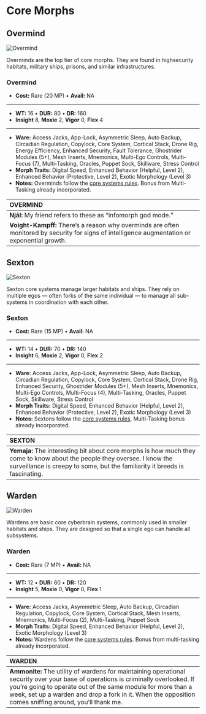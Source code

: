 # Core Morphs

<!-- CLEANED div class=morph-images -->

<!--sort-->

## Overmind

![Overmind](PNG/overmind.png)

Overminds are the top tier of core morphs. They are found in highsecurity habitats, military ships, prisons, and similar infrastructures.

<!-- CLEANED blockquote class="indent stat-list" -->

### Overmind

- **Cost:** Rare (20&nbsp;MP) • **Avail:** NA

---

- **WT:** 16 • **DUR:** 80 • **DR:** 160
- **Insight** 8, **Moxie** 2, **Vigor** 0, **Flex** 4

---

- **Ware:** Access Jacks, App-Lock, Asymmetric Sleep, Auto Backup, Circadian Regulation, Copylock, Core System, Cortical Stack, Drone Rig, Energy Efficiency, Enhanced Security, Fault Tolerance, Ghostrider Modules (5+), Mesh Inserts, Mnemonics, Multi-Ego Controls, Multi-Focus (7), Multi-Tasking, Oracles, Puppet Sock, Skillware, Stress Control
- **Morph Traits:** Digital Speed, Enhanced Behavior (Helpful, Level 2), Enhanced Behavior (Protective, Level 2), Exotic Morphology (Level 3)
- **Notes:** Overminds follow the [core systems rules](../02/01-morph-types.md#core-morphs). Bonus from Multi-Tasking already incorporated.

<!-- CLEANED /blockquote -->

| **OVERMIND**                                                                                                                                    |
| :---------------------------------------------------------------------------------------------------------------------------------------------- |
| **Njál:** My friend refers to these as “infomorph god mode.”                                                                                    |
| **Voight-Kampff:** There’s a reason why overminds are often monitored by security for signs of intelligence augmentation or exponential growth. |

## Sexton

![Sexton](PNG/sexton.png)

Sexton core systems manage larger habitats and ships. They rely on multiple egos — often forks of the same individual — to manage all sub-systems in coordination with each other.

<!-- CLEANED blockquote class="indent stat-list" -->

### Sexton

- **Cost:** Rare (15&nbsp;MP) • **Avail:** NA

---

- **WT:** 14 • **DUR:** 70 • **DR:** 140
- **Insight** 6, **Moxie** 2, **Vigor** 0, **Flex** 2

---

- **Ware:** Access Jacks, App-Lock, Asymmetric Sleep, Auto Backup, Circadian Regulation, Copylock, Core System, Cortical Stack, Drone Rig, Enhanced Security, Ghostrider Modules (5+), Mesh Inserts, Mnemonics, Multi-Ego Controls, Multi-Focus (4), Multi-Tasking, Oracles, Puppet Sock, Skillware, Stress Control
- **Morph Traits:** Digital Speed, Enhanced Behavior (Helpful, Level 2), Enhanced Behavior (Protective, Level 2), Exotic Morphology (Level 3)
- **Notes:** Sextons follow the [core systems rules](../02/01-morph-types.md#core-morphs). Multi-Tasking bonus already incorporated.

<!-- CLEANED /blockquote -->

| **SEXTON**                                                                                                                                                                                              |
| :------------------------------------------------------------------------------------------------------------------------------------------------------------------------------------------------------ |
| **Yemaja:** The interesting bit about core morphs is how much they come to know about the people they oversee. I know the surveillance is creepy to some, but the familiarity it breeds is fascinating. |

## Warden

![Warden](PNG/warden.png)

Wardens are basic core cyberbrain systems, commonly used in smaller habitats and ships. They are designed so that a single ego can handle all subsystems.

<!-- CLEANED blockquote class="indent stat-list" -->

### Warden

- **Cost:** Rare (7&nbsp;MP) • **Avail:** NA

---

- **WT:** 12 • **DUR:** 60 • **DR:** 120
- **Insight** 5, **Moxie** 0, **Vigor** 0, **Flex** 1

---

- **Ware:** Access Jacks, Asymmetric Sleep, Auto Backup, Circadian Regulation, Copylock, Core System, Cortical Stack, Mesh Inserts, Mnemonics, Multi-Focus (2), Multi-Tasking, Puppet Sock
- **Morph Traits:** Digital Speed, Enhanced Behavior (Helpful, Level 2), Exotic Morphology (Level 3)
- **Notes:** Wardens follow the [core systems rules](../02/01-morph-types.md#core-morphs). Bonus from multi-tasking already incorporated.

<!-- CLEANED /blockquote -->

| **WARDEN**                                                                                                                                                                                                                                                                                                  |
| :---------------------------------------------------------------------------------------------------------------------------------------------------------------------------------------------------------------------------------------------------------------------------------------------------------- |
| **Ammonite:** The utility of wardens for maintaining operational security over your base of operations is criminally overlooked. If you’re going to operate out of the same module for more than a week, set up a warden and drop a fork in it. When the opposition comes sniffing around, you’ll thank me. |

<!--sort-end-->

<!-- CLEANED /div -->
